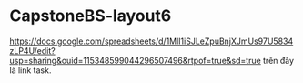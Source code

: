 # CapstoneBS-layout6
https://docs.google.com/spreadsheets/d/1MlI1iSJLeZpuBnjXJmUs97U5834zLP4U/edit?usp=sharing&ouid=115348599044296507496&rtpof=true&sd=true
trên đây là link task.
